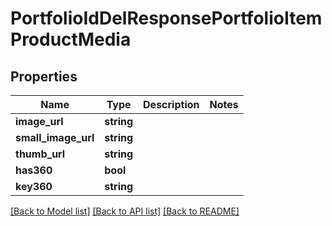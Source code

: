 # PortfolioIdDelResponsePortfolioItemProductMedia

## Properties
Name | Type | Description | Notes
------------ | ------------- | ------------- | -------------
**image_url** | **string** |  | 
**small_image_url** | **string** |  | 
**thumb_url** | **string** |  | 
**has360** | **bool** |  | 
**key360** | **string** |  | 

[[Back to Model list]](../README.md#documentation-for-models) [[Back to API list]](../README.md#documentation-for-api-endpoints) [[Back to README]](../README.md)


